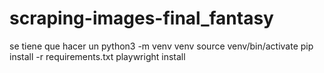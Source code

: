 # scraping-images-final_fantasy
se tiene que hacer un python3 -m venv venv
source venv/bin/activate
pip install -r requirements.txt
playwright install
